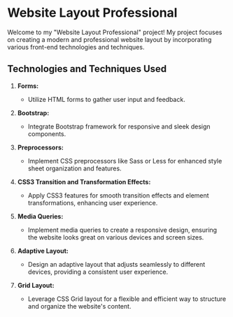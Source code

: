 # Website Layout Professional

Welcome to my "Website Layout Professional" project! My project focuses on creating a modern and professional website layout by incorporating various front-end technologies and techniques.

## Technologies and Techniques Used

1. **Forms:**
   - Utilize HTML forms to gather user input and feedback.

2. **Bootstrap:**
   - Integrate Bootstrap framework for responsive and sleek design components.

3. **Preprocessors:**
   - Implement CSS preprocessors like Sass or Less for enhanced style sheet organization and features.

4. **CSS3 Transition and Transformation Effects:**
   - Apply CSS3 features for smooth transition effects and element transformations, enhancing user experience.

5. **Media Queries:**
   - Implement media queries to create a responsive design, ensuring the website looks great on various devices and screen sizes.

6. **Adaptive Layout:**
   - Design an adaptive layout that adjusts seamlessly to different devices, providing a consistent user experience.

7. **Grid Layout:**
   - Leverage CSS Grid layout for a flexible and efficient way to structure and organize the website's content.


